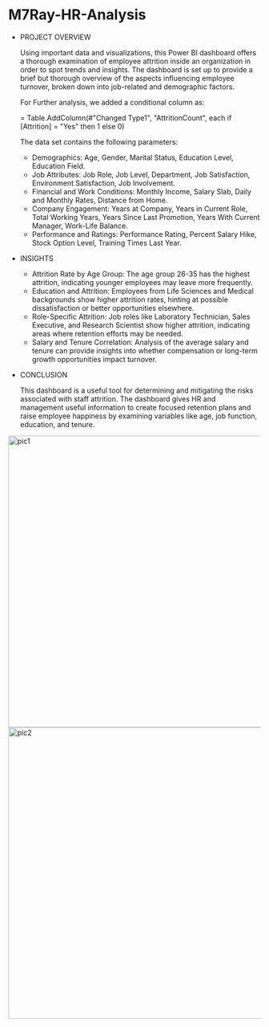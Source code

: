 # M7Ray-HR-Analysis

- PROJECT OVERVIEW

  Using important data and visualizations, this Power BI dashboard offers a thorough examination of employee attrition inside an organization in order to spot trends and      insights. The dashboard is set up to provide a brief but thorough overview of the aspects influencing employee turnover, broken down into job-related and demographic        factors.

  For Further analysis, we added a conditional column as:

  = Table.AddColumn(#"Changed Type1", "AttritionCount", each if [Attrition] = "Yes" then 1 else 0)

    The data set contains the following parameters:
    * Demographics: Age, Gender, Marital Status, Education Level, Education Field.
    * Job Attributes: Job Role, Job Level, Department, Job Satisfaction, Environment Satisfaction, Job Involvement.
    * Financial and Work Conditions: Monthly Income, Salary Slab, Daily and Monthly Rates, Distance from Home.
    * Company Engagement: Years at Company, Years in Current Role, Total Working Years, Years Since Last Promotion, Years With Current Manager, Work-Life Balance.
    * Performance and Ratings: Performance Rating, Percent Salary Hike, Stock Option Level, Training Times Last Year.

- INSIGHTS

  * Attrition Rate by Age Group: The age group 26-35 has the highest attrition, indicating younger employees may leave more frequently.
  * Education and Attrition: Employees from Life Sciences and Medical backgrounds show higher attrition rates, hinting at possible dissatisfaction or better opportunities 
    elsewhere.
  * Role-Specific Attrition: Job roles like Laboratory Technician, Sales Executive, and Research Scientist show higher attrition, indicating areas where retention efforts 
    may be needed.
  * Salary and Tenure Correlation: Analysis of the average salary and tenure can provide insights into whether compensation or long-term growth opportunities impact 
    turnover.

- CONCLUSION

  This dashboard is a useful tool for determining and mitigating the risks associated with staff attrition. The dashboard gives HR and management useful information to 
  create focused retention plans and raise employee happiness by examining variables like age, job function, education, and tenure.


<img width="581" alt="pic1" src="https://github.com/user-attachments/assets/1adb07f1-fa3c-444a-9e9f-8a137aafa3c1">

<img width="581" alt="pic2" src="https://github.com/user-attachments/assets/e5cd5dad-ea46-4203-9965-74081a45eb0a">


#



#
